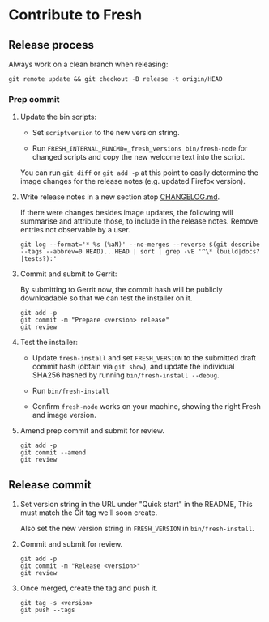 # Contribute to Fresh

## Release process

Always work on a clean branch when releasing:

```
git remote update && git checkout -B release -t origin/HEAD
```

### Prep commit

1. Update the bin scripts:

   * Set `scriptversion` to the new version string.

   * Run `FRESH_INTERNAL_RUNCMD=_fresh_versions bin/fresh-node`
     for changed scripts and copy the new welcome text into the script.

   You can run `git diff` or `git add -p` at this point to easily determine the
   image changes for the release notes (e.g. updated Firefox version).

2. Write release notes in a new section atop [CHANGELOG.md](./CHANGELOG.md).

   If there were changes besides image updates, the following will summarise and
   attribute those, to include in the release notes.
   Remove entries not observable by a user.
   ```
   git log --format='* %s (%aN)' --no-merges --reverse $(git describe --tags --abbrev=0 HEAD)...HEAD | sort | grep -vE '^\* (build|docs?|tests?):'
   ```

3. Commit and submit to Gerrit:

   By submitting to Gerrit now, the commit hash will be publicly downloadable
   so that we can test the installer on it.

   ```
   git add -p
   git commit -m "Prepare <version> release"
   git review
   ```

4. Test the installer:

   * Update `fresh-install` and set `FRESH_VERSION` to the submitted draft commit hash
     (obtain via `git show`), and update the individual SHA256 hashed by running
     `bin/fresh-install --debug`.

   * Run `bin/fresh-install`
   * Confirm `fresh-node` works on your machine, showing the right Fresh and image version.

5. Amend prep commit and submit for review.
   ```
   git add -p
   git commit --amend
   git review
   ```

## Release commit

1. Set version string in the URL under "Quick start" in the README,
   This must match the Git tag we'll soon create.

   Also set the new version string in `FRESH_VERSION` in `bin/fresh-install`.

2. Commit and submit for review.
   ```
   git add -p
   git commit -m "Release <version>"
   git review
   ```

3. Once merged, create the tag and push it.
   ```
   git tag -s <version>
   git push --tags
   ```
